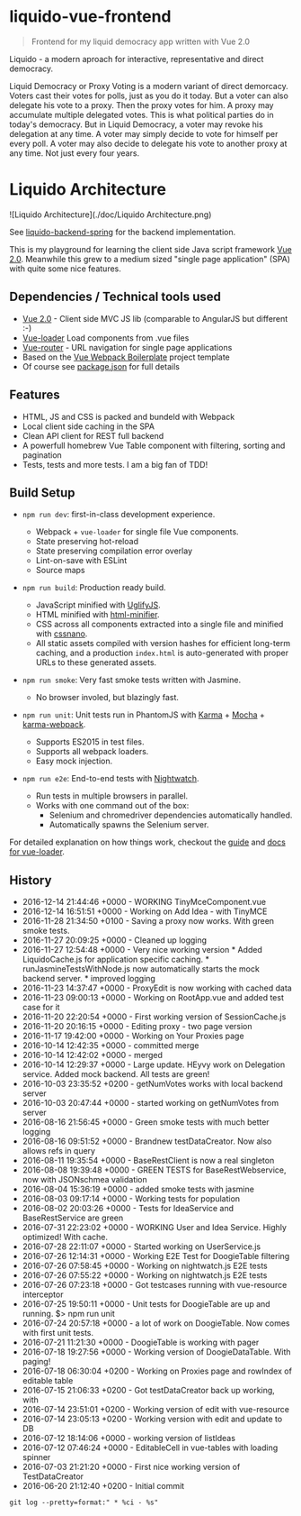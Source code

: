 # liquido-vue-frontend

> Frontend for my liquid democracy app written with Vue 2.0 

Liquido - a modern aproach for interactive, representative and direct democracy.

Liquid Democracy or Proxy Voting is a modern variant of direct demorcacy. Voters cast their votes for polls, just as you do it today. But a voter can also delegate his vote to a proxy. Then the proxy votes for him. A proxy may accumulate multiple delegated votes. This is what political parties do in today's democracy. But in Liquid Democracy, a voter may revoke his delegation at any time. A voter may simply decide to vote for himself per every poll. A voter may also decide to delegate his vote to another proxy at any time. Not just every four years.



# Liquido Architecture

![Liquido Architecture](./doc/Liquido Architecture.png)

See [liquido-backend-spring](https://github.com/Doogiemuc/liquido-backend-spring) for the backend implementation.

This is my playground for learning the client side Java script framework [Vue 2.0](https://vuejs.org). Meanwhile this grew to a medium sized "single page application" (SPA) with quite some nice features.

## Dependencies / Technical tools used

 * [Vue 2.0](http://vuejs.org/guide/) - Client side MVC JS lib (comparable to AngularJS but different :-)
 * [Vue-loader](http://vuejs.github.io/vue-loader) Load components from .vue files
 * [Vue-router](http://router.vuejs.org/) - URL navigation for single page applications
 * Based on the [Vue Webpack Boilerplate](https://github.com/vuejs-templates/webpack) project template
 * Of course see [package.json](https://github.com/Doogiemuc/liquido-vue-frontend/blob/master/package.json) for full details
 
## Features

 * HTML, JS and CSS is packed and bundeld with Webpack
 * Local client side caching in the SPA
 * Clean API client for REST full backend
 * A powerfull homebrew Vue Table component with filtering, sorting and pagination
 * Tests, tests and more tests.  I am a big fan of TDD!

## Build Setup

- `npm run dev`: first-in-class development experience.
  - Webpack + `vue-loader` for single file Vue components.
  - State preserving hot-reload
  - State preserving compilation error overlay
  - Lint-on-save with ESLint
  - Source maps

- `npm run build`: Production ready build.
  - JavaScript minified with [UglifyJS](https://github.com/mishoo/UglifyJS2).
  - HTML minified with [html-minifier](https://github.com/kangax/html-minifier).
  - CSS across all components extracted into a single file and minified with [cssnano](https://github.com/ben-eb/cssnano).
  - All static assets compiled with version hashes for efficient long-term caching, and a production `index.html` is auto-generated with proper URLs to these generated assets.

- `npm run smoke`: Very fast smoke tests written with Jasmine.
  - No browser involed, but blazingly fast.

- `npm run unit`: Unit tests run in PhantomJS with [Karma](http://karma-runner.github.io/0.13/index.html) + [Mocha](http://mochajs.org/) + [karma-webpack](https://github.com/webpack/karma-webpack).
  - Supports ES2015 in test files.
  - Supports all webpack loaders.
  - Easy mock injection.

- `npm run e2e`: End-to-end tests with [Nightwatch](http://nightwatchjs.org/).
  - Run tests in multiple browsers in parallel.
  - Works with one command out of the box:
    - Selenium and chromedriver dependencies automatically handled.
    - Automatically spawns the Selenium server.



For detailed explanation on how things work, checkout the [guide](http://vuejs-templates.github.io/webpack/) and [docs for vue-loader](http://vuejs.github.io/vue-loader).

## History

 * 2016-12-14 21:44:46 +0000 - WORKING TinyMceComponent.vue
 * 2016-12-14 16:51:51 +0000 - Working on Add Idea - with TinyMCE
 * 2016-11-28 21:34:50 +0100 - Saving a proxy now works. With green smoke tests.
 * 2016-11-27 20:09:25 +0000 - Cleaned up logging
 * 2016-11-27 12:54:48 +0000 - Very nice working version  * Added LiquidoCache.js for application specific caching.  * runJasmineTestsWithNode.js now automatically starts the mock backend server.  * improved logging
 * 2016-11-23 14:37:47 +0000 - ProxyEdit is now working with cached data
 * 2016-11-23 09:00:13 +0000 - Working on RootApp.vue and added test case for it
 * 2016-11-20 22:20:54 +0000 - First working version of SessionCache.js
 * 2016-11-20 20:16:15 +0000 - Editing proxy - two page version
 * 2016-11-17 19:42:00 +0000 - Working on Your Proxies page
 * 2016-10-14 12:42:35 +0000 - committed merge
 * 2016-10-14 12:42:02 +0000 - merged
 * 2016-10-14 12:29:37 +0000 - Large update. HEyvy work on Delegation service. Added mock backend. All tests are green!
 * 2016-10-03 23:35:52 +0200 - getNumVotes works with local backend server
 * 2016-10-03 20:47:44 +0000 - started working on getNumVotes from server
 * 2016-08-16 21:56:45 +0000 - Green smoke tests with much better logging
 * 2016-08-16 09:51:52 +0000 - Brandnew testDataCreator. Now also allows refs in query
 * 2016-08-11 19:35:54 +0000 - BaseRestClient is now a real singleton
 * 2016-08-08 19:39:48 +0000 - GREEN TESTS for BaseRestWebservice, now with JSONschmea validation
 * 2016-08-04 15:36:19 +0000 - added smoke tests with jasmine
 * 2016-08-03 09:17:14 +0000 - Working tests for population
 * 2016-08-02 20:03:26 +0000 - Tests for IdeaService and BaseRestService are green
 * 2016-07-31 22:23:02 +0000 - WORKING User and Idea Service. Highly optimized! With cache.
 * 2016-07-28 22:11:07 +0000 - Started working on UserService.js
 * 2016-07-26 12:14:31 +0000 - Working E2E Test for DoogieTable filtering
 * 2016-07-26 07:58:45 +0000 - Working on nightwatch.js E2E tests
 * 2016-07-26 07:55:22 +0000 - Working on nightwatch.js E2E tests
 * 2016-07-26 07:23:18 +0000 - Got testcases running with vue-resource interceptor
 * 2016-07-25 19:50:11 +0000 - Unit tests for DoogieTable are up and running. $> npm run unit
 * 2016-07-24 20:57:18 +0000 - a lot of work on DoogieTable. Now comes with first unit tests.
 * 2016-07-21 11:21:30 +0000 - DoogieTable is working with pager
 * 2016-07-18 19:27:56 +0000 - Working version of DoogieDataTable. With paging!
 * 2016-07-18 06:30:04 +0200 - Working on Proxies page and rowIndex of editable table
 * 2016-07-15 21:06:33 +0200 - Got testDataCreator back up working, with
 * 2016-07-14 23:51:01 +0200 - Working version of edit with vue-resource
 * 2016-07-14 23:05:13 +0200 - Working version with edit and update to DB
 * 2016-07-12 18:14:06 +0000 - working version of listIdeas
 * 2016-07-12 07:46:24 +0000 - EditableCell in vue-tables with loading spinner
 * 2016-07-03 21:21:20 +0000 - First nice working version of TestDataCreator
 * 2016-06-20 21:12:40 +0200 - Initial commit

`git log --pretty=format:" * %ci - %s"`
